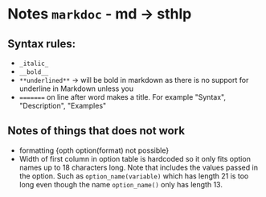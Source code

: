 
# Notes `markdoc` - md -> sthlp

## Syntax rules:
  * `_italic_`
  * `__bold__`
  * ``**underlined**`` -> will be bold in markdown as there is no support for underline in Markdown unless you
  * `=======` on line after word makes a title. For example "Syntax", "Description", "Examples"


## Notes of things that does not work

  * formatting {opth option(format) not possible}
  * Width of first column in option table is hardcoded so it only fits option names up to 18 characters long. Note that includes the values passed in the option. Such as `option_name(variable)` which has length 21 is too long even though the name `option_name()` only has length 13.
